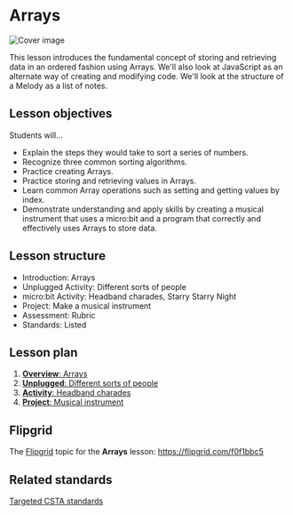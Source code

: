 # Arrays

![Cover image](/static/courses/csintro/arrays/cover.jpg)

This lesson introduces the fundamental concept of storing and retrieving data in an ordered fashion using Arrays. We'll also look at JavaScript as an alternate way of creating and modifying code. We'll look at the structure of a Melody as a list of notes.
 
## Lesson objectives
Students will...
* Explain the steps they would take to sort a series of numbers.
* Recognize three common sorting algorithms.
* Practice creating Arrays.
* Practice storing and retrieving values in Arrays.
* Learn common Array operations such as setting and getting values by index.
* Demonstrate understanding and apply skills by creating a musical instrument that uses a micro:bit and a program that correctly and effectively uses Arrays to store data.
 
## Lesson structure
* Introduction: Arrays
* Unplugged Activity: Different sorts of people
* micro:bit Activity: Headband charades, Starry Starry Night
* Project: Make a musical instrument
* Assessment: Rubric 
* Standards: Listed
 
## Lesson plan

1. [**Overview**: Arrays](/test/courses/csintro/arrays/overview)
2. [**Unplugged**: Different sorts of people](/test/courses/csintro/arrays/unplugged)
3. [**Activity**: Headband charades](/test/courses/csintro/arrays/activity)
4. [**Project**: Musical instrument ](/test/courses/csintro/arrays/project)

## Flipgrid

The [Flipgrid](https://info.flipgrid.com/) topic for the **Arrays** lesson: https://flipgrid.com/f0f1bbc5

## Related standards

[Targeted CSTA standards](/test/courses/csintro/arrays/standards)
